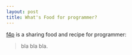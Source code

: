 ```yaml
---
layout: post
title: What's Food for programmer?
---
```


[f4p](https://github.com/food4programmer/food4programmer.github.io) is a sharing food and recipe for programmer:

> bla bla bla.
